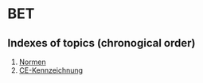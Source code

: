 # BET

Indexes of topics (chronogical order)
-------------------------------------

1. [Normen](./Normen.md) 
2. [CE-Kennzeichnung](./CEKennzeichnung.md)
